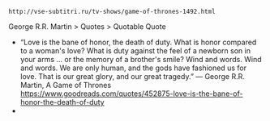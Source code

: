     http://vse-subtitri.ru/tv-shows/game-of-thrones-1492.html

George R.R. Martin > Quotes > Quotable Quote
* “Love is the bane of honor, the death of duty. What is honor compared to a woman's love? What is duty against the feel of a newborn son in your arms ... or the memory of a brother's smile? Wind and words. Wind and words. We are only human, and the gods have fashioned us for love. That is our great glory, and our great tragedy.”
― George R.R. Martin, A Game of Thrones 
https://www.goodreads.com/quotes/452875-love-is-the-bane-of-honor-the-death-of-duty
* 

